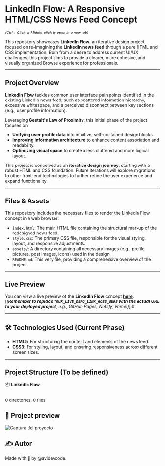 # LinkedIn Flow: A Responsive HTML/CSS News Feed Concept

<sub>_(Ctrl + Click or Middle-click to open in a new tab)_</sub>

This repository showcases **LinkedIn Flow**, an iterative design project focused on re-imagining the **LinkedIn news feed** through a pure HTML and CSS implementation. Born from a desire to address current UI/UX challenges, this project aims to provide a clearer, more cohesive, and visually organized Browse experience for professionals.

---

## Project Overview
**LinkedIn Flow** tackles common user interface pain points identified in the existing LinkedIn news feed, such as scattered information hierarchy, excessive whitespace, and a perceived disconnect between key sections (e.g., user profile information).

Leveraging 
**Gestalt's Law of Proximity**, this initial phase of the project focuses on:
* **Unifying user profile data** into intuitive, self-contained design blocks.
* **Improving information architecture** to enhance content association and readability.
* **Optimizing visual space** to create a less cluttered and more logical layout.

This project is conceived as an **iterative design journey**, starting with a robust HTML and CSS foundation. Future iterations will explore migrations to other front-end technologies to further refine the user experience and expand functionality.

---

## Files & Assets
This repository includes the necessary files to render the LinkedIn Flow concept in a web browser:

* `index.html`: The main HTML file containing the structural markup of the redesigned news feed.
* `style.css`: The primary CSS file, responsible for the visual styling, layout, and responsive adjustments.
* `assets/`: A directory containing all necessary images (e.g., profile pictures, post images, icons) used in the design.
* `README.md`: This very file, providing a comprehensive overview of the project.

---

## Live Preview

You can view a live preview of the **LinkedIn Flow** concept [**here**](YOUR_LIVE_DEMO_LINK_GOES_HERE).
[*(**Remember to replace `YOUR_LIVE_DEMO_LINK_GOES_HERE` with the actual URL to your deployed project**, e.g., GitHub Pages, Netlify, Vercel)*]:#

---

## 🛠️ Technologies Used (Current Phase)

* **HTML5**: For structuring the content and elements of the news feed.
* **CSS3**: For styling, layout, and ensuring responsiveness across different screen sizes.

---

## Project Structure (To be defined)
📦 **LinkedIn Flow**

```

```
0 directories, 0 files

## 📸 Project preview
![Captura del proyecto](./)



## ✍️ Autor
Made with 💚 by @avidevcode.
